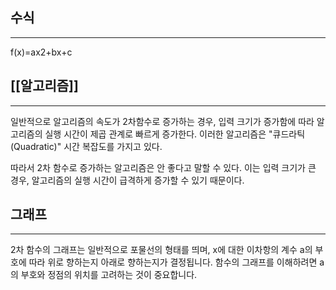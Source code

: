 ## 수식
---
f(x)=ax2+bx+c

## [[알고리즘]]
---
일반적으로 알고리즘의 속도가 2차함수로 증가하는 경우, 입력 크기가 증가함에 따라 알고리즘의 실행 시간이 제곱 관계로 빠르게 증가한다. 이러한 알고리즘은 "큐드라틱(Quadratic)" 시간 복잡도를 가지고 있다.

따라서 2차 함수로 증가하는 알고리즘은 안 좋다고 말할 수 있다.
이는 입력 크기가 큰 경우, 알고리즘의 실행 시간이 급격하게 증가할 수 있기 때문이다.

## 그래프
---
2차 함수의 그래프는 일반적으로 포물선의 형태를 띄며, x에 대한 이차항의 계수 a의 부호에 따라 위로 향하는지 아래로 향하는지가 결정됩니다. 함수의 그래프를 이해하려면 a의 부호와 정점의 위치를 고려하는 것이 중요합니다.